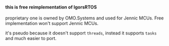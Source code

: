 #### this is free reimplementation of IgorsRTOS
proprietary one is owned by OMO.Systems and used for Jennic MCUs.
Free implementation won't support Jennic MCUs.


it's pseudo because it doesn't support `threads`,
instead it supports `tasks` and much easier to port.
